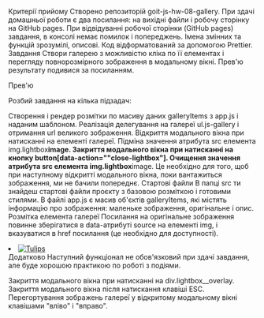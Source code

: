 Критерії прийому
Створено репозиторій goit-js-hw-08-gallery.
При здачі домашньої роботи є два посилання: на вихідні файли і робочу сторінку на GitHub pages.
При відвідуванні робочої сторінки (GitHub pages) завдання, в консолі немає помилок і попереджень.
Імена змінних та функцій зрозумілі, описові.
Код відформатований за допомогою Prettier.
Завдання
Створи галерею з можливістю кліка по її елементах і перегляду повнорозмірного зображення в модальному вікні. Прев'ю результату подивися за посиланням.

Прев'ю

Розбий завдання на кілька підзадач:

Створення і рендер розмітки по масиву даних galleryItems з app.js і наданим шаблоном.
Реалізація делегування на галереї ul.js-gallery і отримання url великого зображення.
Відкриття модального вікна при натисканні на елементі галереї.
Підміна значення атрибута src елемента img.lightbox**image.
Закриття модального вікна при натисканні на кнопку button[data-action=""close-lightbox"].
Очищення значення атрибута src елемента img.lightbox**image. Це необхідно для того, щоб при наступному відкритті модального вікна, поки вантажиться зображення, ми не бачили попереднє.
Стартові файли
В папці src ти знайдеш стартові файли проєкту з базовою розміткою і готовими стилями.
В файлі app.js є масив об'єктів galleryItems, які містять інформацію про зображення: маленьке зображення, оригінальне і опис.
Розмітка елемента галереї
Посилання на оригінальне зображення повинне зберігатися в data-атрибуті source на елементі img, і вказуватися в href посилання (це необхідно для доступності).

<li class="gallery__item">
  <a
    class="gallery__link"
    href="https://cdn.pixabay.com/photo/2010/12/13/10/13/tulips-2546_1280.jpg"
  >
    <img
      class="gallery__image"
      src="https://cdn.pixabay.com/photo/2010/12/13/10/13/tulips-2546__340.jpg"
      data-source="https://cdn.pixabay.com/photo/2010/12/13/10/13/tulips-2546_1280.jpg"
      alt="Tulips"
    />
  </a>
</li>
Додатково
Наступний функціонал не обов'язковий при здачі завдання, але буде хорошою практикою по роботі з подіями.

Закриття модального вікна при натисканні на div.lightbox\_\_overlay.
Закриття модального вікна після натискання клавіші ESC.
Перегортування зображень галереї у відкритому модальному вікні клавішами "вліво" і "вправо".
